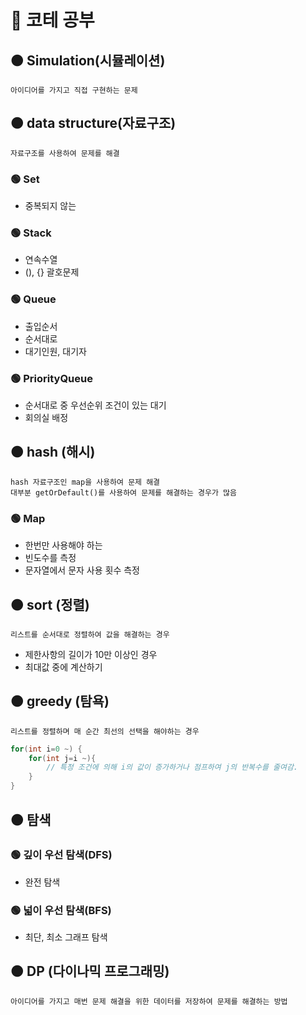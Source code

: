 # 🔴 코테 공부

## 🟠 Simulation(시뮬레이션)

```
아이디어를 가지고 직접 구현하는 문제
```

## 🟠 data structure(자료구조)

```
자료구조를 사용하여 문제를 해결
```

### 🟢 Set
- 중복되지 않는

### 🟢 Stack 
- 연속수열
- (), {} 괄호문제

### 🟢 Queue
- 출입순서
- 순서대로
- 대기인원, 대기자

### 🟢 PriorityQueue
- 순서대로 중 우선순위 조건이 있는 대기
- 회의실 배정


## 🟠 hash (해시)

```
hash 자료구조인 map을 사용하여 문제 해결
대부분 getOrDefault()를 사용하여 문제를 해결하는 경우가 많음
```

### 🟢 Map
- 한번만 사용해야 하는
- 빈도수를 측정
- 문자열에서 문자 사용 횟수 측정

## 🟠 sort (정렬)
```
리스트를 순서대로 정렬하여 값을 해결하는 경우
```
- 제한사항의 길이가 10만 이상인 경우
- 최대값 중에 계산하기

## 🟠 greedy (탐욕)
```
리스트를 정렬하며 매 순간 최선의 선택을 해야하는 경우
```

```java
for(int i=0 ~) {
    for(int j=i ~){
        // 특정 조건에 의해 i의 값이 증가하거나 점프하여 j의 반복수를 줄여감.
    }
}
```

## 🟠 탐색

### 🟢 깊이 우선 탐색(DFS)
- 완전 탐색

### 🟢 넓이 우선 탐색(BFS)
- 최단, 최소 그래프 탐색

## 🟠 DP (다이나믹 프로그래밍)

```
아이디어를 가지고 매번 문제 해결을 위한 데이터를 저장하여 문제를 해결하는 방법
```